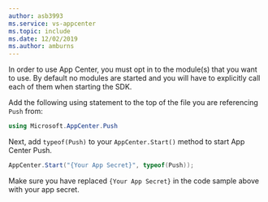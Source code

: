 ```yaml
---
author: asb3993
ms.service: vs-appcenter
ms.topic: include
ms.date: 12/02/2019
ms.author: amburns
---
```


In order to use App Center, you must opt in to the module(s) that you want to use. By default no modules are started and you will have to explicitly call each of them when starting the SDK.

Add the following using statement to the top of the file you are referencing `Push` from: 

```csharp
using Microsoft.AppCenter.Push
```

Next, add `typeof(Push)` to your `AppCenter.Start()` method to start App Center Push.

```csharp
AppCenter.Start("{Your App Secret}", typeof(Push));
```

Make sure you have replaced `{Your App Secret}` in the code sample above with your app secret.
